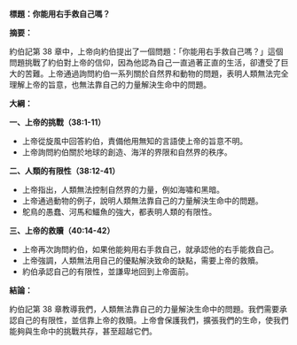 **標題：你能用右手救自己嗎？**

**摘要：**

約伯記第 38 章中，上帝向約伯提出了一個問題：「你能用右手救自己嗎？」這個問題挑戰了約伯對上帝的信仰，因為他認為自己一直過著正直的生活，卻遭受了巨大的苦難。上帝通過詢問約伯一系列關於自然界和動物的問題，表明人類無法完全理解上帝的旨意，也無法靠自己的力量解決生命中的問題。

**大綱：**

**一、上帝的挑戰（38:1-11）**
* 上帝從旋風中回答約伯，責備他用無知的言語使上帝的旨意不明。
* 上帝詢問約伯關於地球的創造、海洋的界限和自然界的秩序。

**二、人類的有限性（38:12-41）**
* 上帝指出，人類無法控制自然界的力量，例如海嘯和黑暗。
* 上帝通過動物的例子，說明人類無法靠自己的力量解決生命中的問題。
* 鴕鳥的愚蠢、河馬和鱷魚的強大，都表明人類的有限性。

**三、上帝的救贖（40:14-42）**
* 上帝再次詢問約伯，如果他能夠用右手救自己，就承認他的右手能救自己。
* 上帝強調，人類無法用自己的優點解決致命的缺點，需要上帝的救贖。
* 約伯承認自己的有限性，並謙卑地回到上帝面前。

**結論：**

約伯記第 38 章教導我們，人類無法靠自己的力量解決生命中的問題。我們需要承認自己的有限性，並信靠上帝的救贖。上帝會保護我們，擴張我們的生命，使我們能夠與生命中的挑戰共存，甚至超越它們。